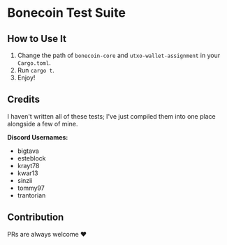 # Bonecoin Test Suite

## How to Use It

1. Change the path of `bonecoin-core` and `utxo-wallet-assignment` in your `Cargo.toml`.
2. Run `cargo t`.
3. Enjoy!

## Credits

I haven't written all of these tests; I've just compiled them into one place alongside a few of mine.

**Discord Usernames:**
- bigtava
- esteblock
- krayt78
- kwar13
- sinzii
- tommy97
- trantorian

## Contribution

PRs are always welcome ❤️